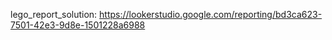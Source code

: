 lego_report_solution: https://lookerstudio.google.com/reporting/bd3ca623-7501-42e3-9d8e-1501228a6988